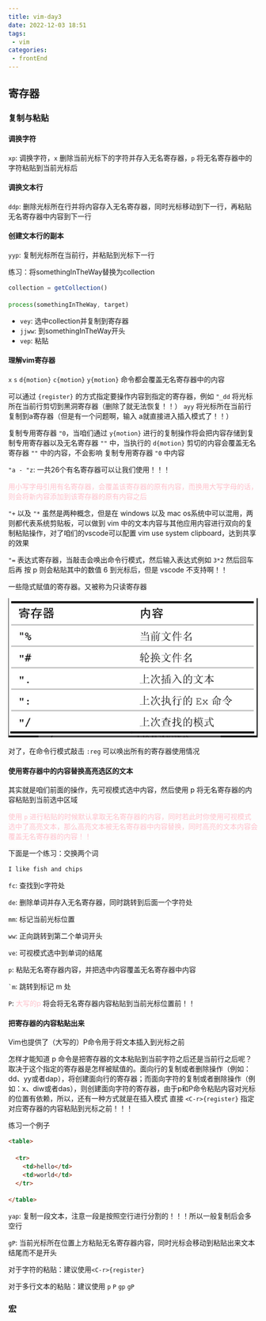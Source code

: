 ```yaml
---
title: vim-day3
date: 2022-12-03 18:51
tags: 
 - vim
categories: 
 - frontEnd
---
```


## 寄存器

### 复制与粘贴

#### 调换字符

`xp`: 调换字符，`x` 删除当前光标下的字符并存入无名寄存器，`p` 将无名寄存器中的字符粘贴到当前光标后

#### 调换文本行

`ddp`: 删除光标所在行并将内容存入无名寄存器，同时光标移动到下一行，再粘贴无名寄存器中内容到下一行

#### 创建文本行的副本

`yyp`: 复制光标所在当前行，并粘贴到光标下一行

练习：将somethingInTheWay替换为collection

```js
collection = getCollection()

process(somethingInTheWay, target)
```

* `vey`: 选中collection并复制到寄存器
* `jjww`: 到somethingInTheWay开头
* `vep`: 粘贴

#### 理解vim寄存器

`x` `s` `d{motion}` `c{motion}` `y{motion}` 命令都会覆盖无名寄存器中的内容

可以通过 `{register}` 的方式指定要操作内容到指定的寄存器，例如 `"_dd` 将光标所在当前行剪切到黑洞寄存器（删除了就无法恢复！！） `ayy` 将光标所在当前行复制到a寄存器（但是有一个问题啊，输入 a就直接进入插入模式了！！）

复制专用寄存器 `"0`，当咱们通过 `y{motion}` 进行的复制操作将会把内容存储到复制专用寄存器以及无名寄存器 `""` 中，当执行的 `d{motion}` 剪切的内容会覆盖无名寄存器 `""` 中的内容，不会影响 复制专用寄存器 `"0` 中内容

`"a - "z`: 一共26个有名寄存器可以让我们使用！！！

<span style="color: pink;">用小写字母引用有名寄存器，会覆盖该寄存器的原有内容，而换用大写字母的话，则会将新内容添加到该寄存器的原有内容之后</span> 

`"+` 以及 `"*` 虽然是两种概念，但是在 windows 以及 mac os系统中可以混用，两则都代表系统剪贴板，可以做到 vim 中的文本内容与其他应用内容进行双向的复制粘贴操作，对了咱们的vscode可以配置 vim use system clipboard，达到共享的效果

`"=` 表达式寄存器，当敲击会唤出命令行模式，然后输入表达式例如 `3*2` 然后回车后再 按 p 则会粘贴其中的数值 6 到光标后，但是 vscode 不支持啊！！

一些隐式赋值的寄存器。又被称为只读寄存器

![只读寄存器](./2022-12-07-12-56-16.png)

对了，在命令行模式敲击 `:reg` 可以唤出所有的寄存器使用情况

#### 使用寄存器中的内容替换高亮选区的文本

其实就是咱们前面的操作，先可视模式选中内容，然后使用 p 将无名寄存器的内容粘贴到当前选中区域

<span style="color: pink;">使用 `p` 进行粘贴的时候默认拿取无名寄存器的内容，同时若此时你使用可视模式选中了高亮文本，那么高亮文本被无名寄存器中内容替换，同时高亮的文本内容会覆盖无名寄存器的内容！！</span>

下面是一个练习：交换两个词

```txt
I like fish and chips
```

`fc`: 查找到c字符处

`de`: 删除单词并存入无名寄存器，同时跳转到后面一个字符处

`mm`: 标记当前光标位置

`ww`: 正向跳转到第二个单词开头

`ve`: 可视模式选中到单词的结尾

`p`: 粘贴无名寄存器内容，并把选中内容覆盖无名寄存器中内容

<code>`m</code>: 跳转到标记 m 处

`P`: <span style="color: pink;">大写的p</span> 将会将无名寄存器内容粘贴到当前光标位置前！！

#### 把寄存器的内容粘贴出来

Vim也提供了（大写的）P命令用于将文本插入到光标之前

怎样才能知道 p 命令是把寄存器的文本粘贴到当前字符之后还是当前行之后呢？取决于这个指定的寄存器是怎样被赋值的。面向行的复制或者删除操作（例如：dd、yy或者dap），将创建面向行的寄存器；而面向字符的复制或者删除操作（例如：x、diw或者das），则创建面向字符的寄存器，由于p和P命令粘贴内容对光标的位置有依赖，所以，还有一种方式就是在插入模式 直接 `<C-r>{register}` 指定对应寄存器的内容粘贴到光标之前！！！

练习一个例子

```html
<table>
  
  <tr>
    <td>hello</td>
    <td>world</td>
  </tr>

</table>
```

`yap`: 复制一段文本，注意一段是按照空行进行分割的！！！所以一般复制后会多空行

`gP`: 当前光标所在位置上方粘贴无名寄存器内容，同时光标会移动到粘贴出来文本结尾而不是开头

对于字符的粘贴：建议使用`<C-r>{register}`

对于多行文本的粘贴：建议使用 `p` `P` `gp` `gP`

### 宏
